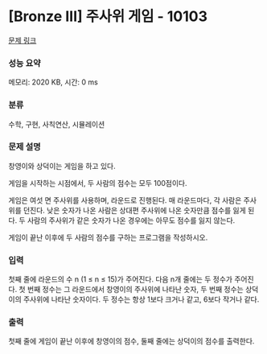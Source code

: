 # [Bronze III] 주사위 게임 - 10103 

[문제 링크](https://www.acmicpc.net/problem/10103) 

### 성능 요약

메모리: 2020 KB, 시간: 0 ms

### 분류

수학, 구현, 사칙연산, 시뮬레이션

### 문제 설명

<p>창영이와 상덕이는 게임을 하고 있다.</p>

<p>게임을 시작하는 시점에서, 두 사람의 점수는 모두 100점이다.</p>

<p>게임은 여섯 면 주사위를 사용하며, 라운드로 진행된다. 매 라운드마다, 각 사람은 주사위를 던진다. 낮은 숫자가 나온 사람은 상대편 주사위에 나온 숫자만큼 점수를 잃게 된다. 두 사람의 주사위가 같은 숫자가 나온 경우에는 아무도 점수를 잃지 않는다.</p>

<p>게임이 끝난 이후에 두 사람의 점수를 구하는 프로그램을 작성하시오.</p>

### 입력 

 <p>첫째 줄에 라운드의 수 n (1 ≤ n ≤ 15)가 주어진다. 다음 n개 줄에는 두 정수가 주어진다. 첫 번째 정수는 그 라운드에서 창영이의 주사위에 나타난 숫자, 두 번째 정수는 상덕이의 주사위에 나타난 숫자이다. 두 정수는 항상 1보다 크거나 같고, 6보다 작거나 같다.</p>

### 출력 

 <p>첫째 줄에 게임이 끝난 이후에 창영이의 점수, 둘째 줄에는 상덕이의 점수를 출력한다.</p>

